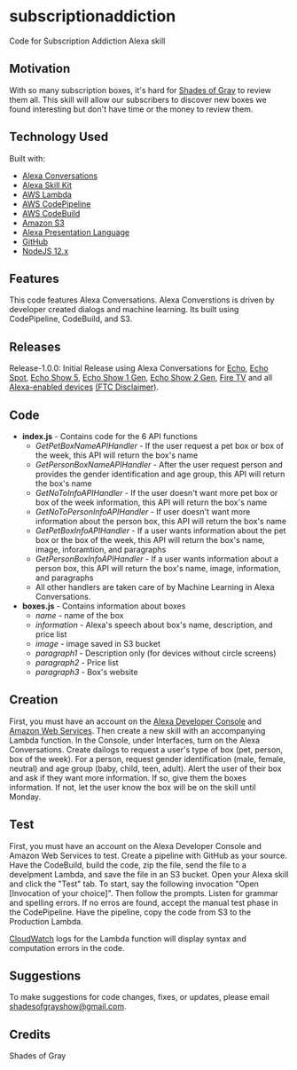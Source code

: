 # subscriptionaddiction
Code for Subscription Addiction Alexa skill

## Motivation
With so many subscription boxes, it's hard for [Shades of Gray](https://www.youtube.com/channel/UCUNXfWa_kgFMgQgmqJ6I9CQ) to review them all.  This skill will allow our subscribers to discover new boxes we found interesting but don't have time or the money to review them.

## Technology Used
Built with:
- [Alexa Conversations](https://developer.amazon.com/en-US/blogs/alexa/alexa-skills-kit/2020/07/introducing-alexa-conversations-beta-a-new-ai-driven-approach-to-providing-conversational-experiences-that-feel-more-natural)
- [Alexa Skill Kit](https://developer.amazon.com/en-US/alexa/alexa-skills-kit)
- [AWS Lambda](https://aws.amazon.com/lambda/)
- [AWS CodePipeline](https://aws.amazon.com/codepipeline/)
- [AWS CodeBuild](https://aws.amazon.com/codebuild/)
- [Amazon S3](https://aws.amazon.com/s3/)
- [Alexa Presentation Language](https://developer.amazon.com/blogs/alexa/post/1dee3fa0-8c5f-4179-ab7a-74545ead24ce/introducing-the-alexa-presentation-language-preview)
- [GitHub](https://github.com/)
- [NodeJS 12.x](https://nodejs.org/en/)

## Features
This code features Alexa Conversations.  Alexa Converstions is driven by developer created dialogs and machine learning. Its built using CodePipeline, CodeBuild, and S3.

## Releases
Release-1.0.0: Initial Release using Alexa Conversations for [Echo](https://amzn.to/2YEvErY), [Echo Spot](https://amzn.to/3b4ZivB), [Echo Show 5](https://amzn.to/3jie9pp), [Echo Show 1 Gen](https://amzn.to/3hBrk4l), [Echo Show 2 Gen](https://amzn.to/3b3hPIu), [Fire TV](https://amzn.to/3ljvpwa) and all [Alexa-enabled devices](https://amzn.to/32usdoU) [(FTC Disclaimer)](https://thatdarngirlmoviereviews.wordpress.com/about/#disclaimer).  

## Code
- **index.js** - Contains code for the 6 API functions
    - _GetPetBoxNameAPIHandler_ - If the user request a pet box or box of the week, this API will return the box's name
    - _GetPersonBoxNameAPIHandler_ - After the user request person and provides the gender identification and age group, this API will return the box's name
    - _GetNoToInfoAPIHandler_ - If the user doesn't want more pet box or box of the week information, this API will return the box's name
    - _GetNoToPersonInfoAPIHandler_ - If user doesn't want more information about the person box, this API will return the box's name
    - _GetPetBoxInfoAPIHandler_ - If a user wants information about the pet box or the box of the week, this API will return the box's name, image, inforamtion, and paragraphs
    - _GetPersonBoxInfoAPIHandler_ - If a user wants information about a person box, this API will return the box's name, image, information, and paragraphs
    - All other handlers are taken care of by Machine Learning in Alexa Conversations.
- **boxes.js** - Contains information about boxes
    - _name_ - name of the box
    - _information_ - Alexa's speech about box's name, description, and price list
    - _image_ - image saved in S3 bucket
    - _paragraph1_ - Description only (for devices without circle screens)
    - _paragraph2_ - Price list
    - _paragraph3_ - Box's website

## Creation
First, you must have an account on the [Alexa Developer Console](https://developer.amazon.com/alexa/console/ask) and [Amazon Web Services](https://aws.amazon.com/).  Then create a new skill with an accompanying Lambda function.  In the Console, under Interfaces, turn on the Alexa Conversations.  Create dailogs to request a user's type of box (pet, person, box of the week).  For a person, request gender identification (male, female, neutral) and age group (baby, child, teen, adult).  Alert the user of their box and ask if they want more information.  If so, give them the boxes information.  If not, let the user know the box will be on the skill until Monday.

## Test
First, you must have an account on the Alexa Developer Console and Amazon Web Services to test. Create a pipeline with GitHub as your source.  Have the CodeBuild, build the code, zip the file, send the file to a develpment Lambda, and save the file in an S3 bucket.  Open your Alexa skill and click the "Test" tab. To start, say the following invocation "Open [Invocation of your choice]". Then follow the prompts. Listen for grammar and spelling errors.  If no erros are found, accept the manual test phase in the CodePipeline.  Have the pipeline, copy the code from S3 to the Production Lambda.

[CloudWatch](https://aws.amazon.com/cloudwatch/) logs for the Lambda function will display syntax and computation errors in the code.

## Suggestions
To make suggestions for code changes, fixes, or updates, please email shadesofgrayshow@gmail.com. 

## Credits
Shades of Gray